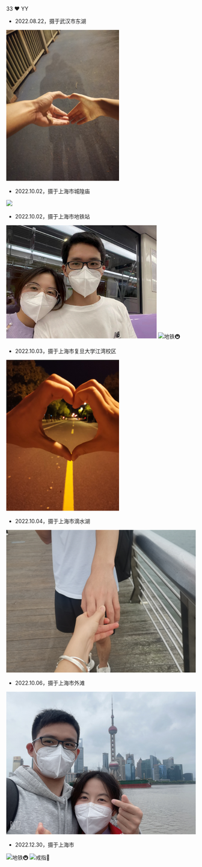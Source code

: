 33 ❤️ YY

* 2022.08.22，摄于武汉市东湖

<img src="image/Hand-in-hand-for-the-first-time.jpg" alt="东湖" title="2022.08.22，摄于武汉市东湖" height="400" width="300" />

* 2022.10.02，摄于上海市城隍庙

![](./image/photo-sticker.jpg)

* 2022.10.02，摄于上海市地铁站

<div style="display:inline">
  <img src="image/subway.jpg" alt="地铁🚇" title="2022.10.02，摄于上海市地铁站" height="300" width="400" />
  <img src="image/subway2.jpg" alt="地铁🚇" title="2022.10.02，摄于上海市地铁站" height="300" width="400" />
</div>

* 2022.10.03，摄于上海市复旦大学江湾校区

 <img src="image/love.jpg" alt="复旦大学江湾校区" title="2022.10.03，摄于上海市复旦大学江湾校区" height="400" width="300" />

* 2022.10.04，摄于上海市滴水湖

![](./image/give-me-your-hand.jpg)

* 2022.10.06，摄于上海市外滩

![](./image/Shanghai-bund.jpg)

* 2022.12.30，摄于上海市

<div style="display:inline">
  <img src="image/subway3.jpg" alt="地铁🚇" title="2022.12.30，摄于上海市地铁站" height="300" width="400" />
  <img src="image/ring.jpg" alt="戒指💍" title="2022.12.30，摄于上海市复旦大学江湾校区" height="300" width="400" />
</div>

